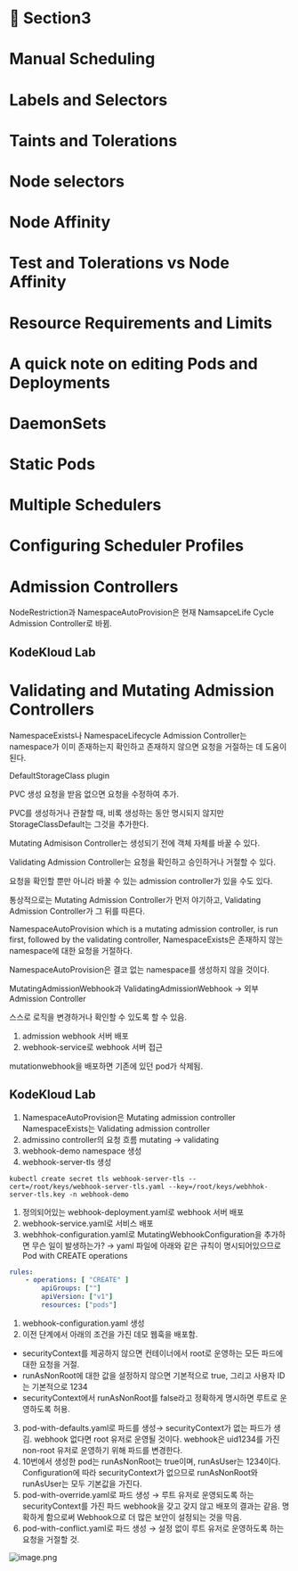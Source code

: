 # 📕 Section3

# Manual Scheduling


# Labels and Selectors


# Taints and Tolerations


# Node selectors


# Node Affinity


# Test and Tolerations vs Node Affinity


# Resource Requirements and Limits


# A quick note on editing Pods and Deployments


# DaemonSets


# Static Pods


# Multiple Schedulers


# Configuring Scheduler Profiles


# Admission Controllers


NodeRestriction과 NamespaceAutoProvision은 현재 NamsapceLife Cycle Admission Controller로 바뀜.


## KodeKloud Lab


# Validating and Mutating Admission Controllers


NamespaceExists나 NamespaceLifecycle Admission Controller는 namespace가 이미 존재하는지 확인하고 존재하지 않으면 요청을 거절하는 데 도움이 된다.


DefaultStorageClass plugin


PVC 생성 요청을 받음 없으면 요청을 수정하여 추가.


PVC를 생성하거나 관찰할 때, 비록 생성하는 동안 명시되지 않지만 StorageClassDefault는 그것을 추가한다.


Mutating Admisison Controller는 생성되기 전에 객체 자체를 바꿀 수 있다.


Validating Admission Controller는 요청을 확인하고 승인하거나 거절할 수 있다.


요청을 확인할 뿐만 아니라 바꿀 수 있는 admission controller가 있을 수도 있다.


통상적으로는 Mutating Admission Controller가 먼저 야기하고, Validating Admission Controller가 그 뒤를 따른다.


NamespaceAutoProvision which is a mutating admission controller, is run first, followed by the validating controller, NamespaceExists은 존재하지 않는 namespace에 대한 요청을 거절하다.


NamespaceAutoProvision은 결코 없는 namespace를 생성하지 않을 것이다.


MutatingAdmissionWebhook과 ValidatingAdmissionWebhook → 외부 Admission Controller


스스로 로직을 변경하거나 확인할 수 있도록 할 수 있음.

1. admission webhook 서버 배포
2. webhook-service로 webhook 서버 접근

mutationwebhook을 배포하면 기존에 있던 pod가 삭제됨.


## KodeKloud Lab

1. NamespaceAutoProvision은 Mutating admission controller
NamespaceExists는 Validating admission controller
2. admissino controller의 요청 흐름
mutating → validating
3. webhook-demo namespace 생성
4. webhook-server-tls 생성

```shell
kubectl create secret tls webhook-server-tls --cert=/root/keys/webhook-server-tls.yaml --key=/root/keys/webhhok-server-tls.key -n webhook-demo
```

1. 정의되어있는 webhook-deployment.yaml로 webhook 서버 배포
2. webhook-service.yaml로 서비스 배포
3. webhhok-configuration.yaml로 MutatingWebhookConfiguration을 추가하면 무슨 일이 발생하는가?
→ yaml 파일에 아래와 같은 규칙이 명시되어있으므로 Pod with CREATE operations

```yaml
rules:
	- operations: [ "CREATE" ]
		apiGroups: [""]
		apiVersion: ["v1"]
		resources: ["pods"]
```

1. webhook-configuration.yaml 생성
2. 이전 단계에서 아래의 조건을 가진 데모 웹훅을 배포함.
- securityContext를 제공하지 않으면 컨테이너에서 root로 운영하는 모든 파드에 대한 요청을 거절.
- runAsNonRoot에 대한 값을 설정하지 않으면 기본적으로 true, 그리고 사용자 ID는 기본적으로 1234
- securityContext에서 runAsNonRoot를 false라고 정확하게 명시하면 루트로 운영하도록 허용.
3. pod-with-defaults.yaml로 파드를 생성→ securityContext가 없는 파드가 생김.
webhook 없다면 root 유저로 운영될 것이다. webhook은 uid1234를 가진 non-root 유저로 운영하기 위해 파드를 변경한다.
4. 10번에서 생성한 pod는 runAsNonRoot는 true이며, runAsUser는 1234이다.
Configuration에 따라 securityContext가 없으므로 runAsNonRoot와 runAsUser는 모두 기본값을 가진다.
5. pod-with-override.yaml로 파드 생성 → 루트 유저로 운영되도록 하는 securityContext를 가진 파드
webhook을 갖고 갖지 않고 배포의 결과는 같음.
명확하게 함으로써 Webhook으로 더 많은 보안이 설정되는 것을 막음.
6. pod-with-conflict.yaml로 파드 생성 → 
설정 없이 루트 유저로 운영하도록 하는 요청을 거절할 것.

![image.png](https://prod-files-secure.s3.us-west-2.amazonaws.com/b2ea2032-00e9-4883-a13b-cb03cf5b2334/501c3b54-0de4-44d6-afe6-eca0c6373e4f/image.png?X-Amz-Algorithm=AWS4-HMAC-SHA256&X-Amz-Content-Sha256=UNSIGNED-PAYLOAD&X-Amz-Credential=ASIAZI2LB466Z42K4SI7%2F20250214%2Fus-west-2%2Fs3%2Faws4_request&X-Amz-Date=20250214T153947Z&X-Amz-Expires=3600&X-Amz-Security-Token=IQoJb3JpZ2luX2VjEAUaCXVzLXdlc3QtMiJHMEUCIDZF7QWmR1UZJlBLNHPMr9kgRdpmrX%2FbyAppGDmCt3eHAiEA2QbaXjYScgszsmc1at0BsJHgeRvzcJQ8MheXkbzeeOYq%2FwMILRAAGgw2Mzc0MjMxODM4MDUiDI%2Bi%2F0Ec3yKpstSypSrcA3eLe9Y6MNfqV%2FkyW4%2FGzBUJ3eYMpauh6qP73vx40XuEcqUZwJwEPw4ucC0mRBjbVm0StUe7j%2Bw6XXdO7R%2FKsIz0riT%2Fk0nMXSOmaMjRauloIvism%2FL5nRpoFNka%2Bo2%2FRkJGz1F62WzhZrGk82H%2FAZgz3PT%2BtrDzH0bXzia0N35A2kb6ni6cMNMYMdNEB1OL3ema8LdvEoTUNl%2F7FZGRbdqtgtQ%2F5O7C1vFr2LgYHEW14SCCIOZ51bD57mLzszRsbjK4ol4jkoi8gvdFiafU77oIT6mvIKSPKpoH%2BgmxbPivbxFfcnHy0FgqMoByg%2F1PxPfNBw2j55SJLiZyVOSvovbyX9ey72m3hNYetv7jw3h2dLwREPhMh%2BGRdbboV%2FTmxtlWQmwOCYapT1IDlDW9LhwLYkECYEahkuQUPHcRLgqs7oRw0gXWyFYiFfxrGO4UlzlpCJ3Fx3U1SHFHEurvQRtJZ4w9yL5aqOHoxMiAGuJ4HIGaYAsLe8d130s2DZwoS2nlq59VTYDQvnoaoKO12wlS%2BBY%2FfaEeeY26NR6blxuZfF1Uqp31rhi5PAy0p81m2Y9L79%2FuydCDDyB0yTPmiFGMloHmPlGTekLBFQ7hZ%2FR1QsYqMhcKtEYRgW5gMInqvL0GOqUBXTEmx0ORl3WoUdgsNOyLP%2BmnHmz9iutfAtyQ6HWBnJ2p%2Bjts%2Bj5czAcVXSu0pRGAdp5Tjb%2BABQIB%2BBWBKc4pK0lTY999IJflaoeQTExSW7oy7uEdN%2B%2BceFkV8P7h1gB0NC5QgQyEii99JJAZXEV2Ln2iZw83on8vIHXHjxN%2BqG48LG0lhYOpap6Oi%2Bu1oMELnWMRwrwhS7evn9G1r%2B3VzVhYrskw&X-Amz-Signature=bd1d102a391edf73e7c0d3d10c3a42be59d9aa9f639c43d3dda5a0d113e75bf1&X-Amz-SignedHeaders=host&x-id=GetObject)

